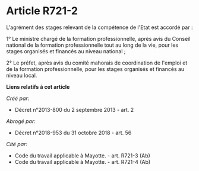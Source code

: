 # Article R721-2

L'agrément des stages relevant de la compétence de l'Etat est accordé par :

1° Le ministre chargé de la formation professionnelle, après avis du Conseil national de la formation professionnelle tout au
long de la vie, pour les stages organisés et financés au niveau national ;

2° Le préfet, après avis du comité mahorais de coordination de l'emploi et de la formation professionnelle, pour les stages
organisés et financés au niveau local.

**Liens relatifs à cet article**

_Créé par_:

  - Décret n°2013-800 du 2 septembre 2013 - art. 2

_Abrogé par_:

  - Décret n°2018-953 du 31 octobre 2018 - art. 56

_Cité par_:

  - Code du travail applicable à Mayotte. - art. R721-3 (Ab)
  - Code du travail applicable à Mayotte. - art. R721-4 (Ab)
